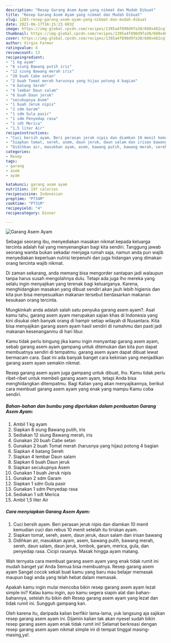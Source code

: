 ```yaml
---
description: "Resep Garang Asem Ayam yang nikmat dan Mudah Dibuat"
title: "Resep Garang Asem Ayam yang nikmat dan Mudah Dibuat"
slug: 1203-resep-garang-asem-ayam-yang-nikmat-dan-mudah-dibuat
date: 2021-06-17T16:15:23.603Z
image: https://img-global.cpcdn.com/recipes/1395a4f890d9fa30/680x482cq70/garang-asem-ayam-foto-resep-utama.jpg
thumbnail: https://img-global.cpcdn.com/recipes/1395a4f890d9fa30/680x482cq70/garang-asem-ayam-foto-resep-utama.jpg
cover: https://img-global.cpcdn.com/recipes/1395a4f890d9fa30/680x482cq70/garang-asem-ayam-foto-resep-utama.jpg
author: Virgie Farmer
ratingvalue: 4
reviewcount: 13
recipeingredient:
- "1 kg ayam"
- "8 siung Bawang putih iris"
- "12 siung Bawang merah iris"
- "20 buah Cabe setan"
- "2 buah Tomat merah harusnya yang hijau potong 4 bagian"
- "4 batang Sereh"
- "4 lembar Daun salam"
- "6 buah Daun jeruk"
- "secukupnya Asem"
- "1 buah Jeruk nipis"
- "2 sdm Garam"
- "1 sdm Gula pasir"
- "1 sdm Penyedap rasa"
- "1 sdt Merica"
- "1,5 liter Air"
recipeinstructions:
- "Cuci bersih ayam. Beri perasan jeruk nipis dan diamkan 10 menit kemudian cuci dan rebus 10 menit setelah itu tiriskan ayam."
- "Siapkan tomat, sereh, asem, daun jeruk, daun salam dan irisan bawang"
- "Didihkan air, masukkan ayam, asem, bawang putih, bawang merah, sereh, daun salam, daun jeruk, lombok, garam, merica, gula, dan penyedap rasa. Cicipi rasanya. Masak hingga ayam matang."
categories:
- Resep
tags:
- garang
- asem
- ayam

katakunci: garang asem ayam 
nutrition: 197 calories
recipecuisine: Indonesian
preptime: "PT34M"
cooktime: "PT31M"
recipeyield: "4"
recipecategory: Dinner

---
```



![Garang Asem Ayam](https://img-global.cpcdn.com/recipes/1395a4f890d9fa30/680x482cq70/garang-asem-ayam-foto-resep-utama.jpg)

Sebagai seorang ibu, menyediakan masakan nikmat kepada keluarga tercinta adalah hal yang menyenangkan bagi kita sendiri. Tanggung jawab seorang  wanita bukan sekadar menjaga rumah saja, namun anda pun wajib menyediakan keperluan nutrisi terpenuhi dan juga hidangan yang dimakan orang tercinta wajib nikmat.

Di zaman  sekarang, anda memang bisa mengorder santapan jadi walaupun tanpa harus susah mengolahnya dulu. Tetapi ada juga lho mereka yang selalu ingin menyajikan yang terenak bagi keluarganya. Karena, menghidangkan masakan yang dibuat sendiri akan jauh lebih higienis dan kita pun bisa menyesuaikan makanan tersebut berdasarkan makanan kesukaan orang tercinta. 



Mungkinkah anda adalah salah satu penyuka garang asem ayam?. Asal kamu tahu, garang asem ayam merupakan sajian khas di Indonesia yang kini disukai oleh banyak orang di hampir setiap wilayah di Nusantara. Kita bisa menyajikan garang asem ayam hasil sendiri di rumahmu dan pasti jadi makanan kesenanganmu di hari libur.

Kamu tidak perlu bingung jika kamu ingin menyantap garang asem ayam, sebab garang asem ayam gampang untuk ditemukan dan kita pun dapat membuatnya sendiri di tempatmu. garang asem ayam dapat dibuat lewat bermacam cara. Saat ini ada banyak banget cara kekinian yang menjadikan garang asem ayam semakin nikmat.

Resep garang asem ayam juga gampang untuk dibuat, lho. Kamu tidak perlu ribet-ribet untuk membeli garang asem ayam, tetapi Anda bisa menghidangkan ditempatmu. Bagi Kalian yang akan menyajikannya, berikut cara membuat garang asem ayam yang enak yang mampu Kamu coba sendiri.

<!--inarticleads1-->

##### Bahan-bahan dan bumbu yang diperlukan dalam pembuatan Garang Asem Ayam:

1. Ambil 1 kg ayam
1. Siapkan 8 siung Bawang putih, iris
1. Sediakan 12 siung Bawang merah, iris
1. Gunakan 20 buah Cabe setan
1. Gunakan 2 buah Tomat merah (harusnya yang hijau) potong 4 bagian
1. Siapkan 4 batang Sereh
1. Siapkan 4 lembar Daun salam
1. Siapkan 6 buah Daun jeruk
1. Siapkan secukupnya Asem
1. Gunakan 1 buah Jeruk nipis
1. Gunakan 2 sdm Garam
1. Siapkan 1 sdm Gula pasir
1. Gunakan 1 sdm Penyedap rasa
1. Sediakan 1 sdt Merica
1. Ambil 1,5 liter Air




<!--inarticleads2-->

##### Cara menyiapkan Garang Asem Ayam:

1. Cuci bersih ayam. Beri perasan jeruk nipis dan diamkan 10 menit kemudian cuci dan rebus 10 menit setelah itu tiriskan ayam.
1. Siapkan tomat, sereh, asem, daun jeruk, daun salam dan irisan bawang
1. Didihkan air, masukkan ayam, asem, bawang putih, bawang merah, sereh, daun salam, daun jeruk, lombok, garam, merica, gula, dan penyedap rasa. Cicipi rasanya. Masak hingga ayam matang.




Wah ternyata cara membuat garang asem ayam yang enak tidak rumit ini mudah banget ya! Anda Semua bisa membuatnya. Resep garang asem ayam Sangat cocok sekali buat kamu yang baru mau belajar memasak maupun bagi anda yang telah hebat dalam memasak.

Apakah kamu ingin mulai mencoba bikin resep garang asem ayam lezat simple ini? Kalau kamu ingin, ayo kamu segera siapin alat dan bahan-bahannya, setelah itu bikin deh Resep garang asem ayam yang lezat dan tidak rumit ini. Sungguh gampang kan. 

Oleh karena itu, daripada kalian berfikir lama-lama, yuk langsung aja sajikan resep garang asem ayam ini. Dijamin kalian tak akan nyesel sudah bikin resep garang asem ayam enak tidak rumit ini! Selamat berkreasi dengan resep garang asem ayam nikmat simple ini di tempat tinggal masing-masing,ya!.


